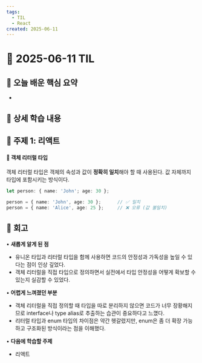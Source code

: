 ```yaml
---
tags:
  - TIL
  - React
created: 2025-06-11
---
```

# 📘 2025-06-11 TIL

## 📌 오늘 배운 핵심 요약
- 


## 🧠 상세 학습 내용

## 📍 주제 1: 리액트

#### 📌 객체 리터럴 타입
객체 리터럴 타입은 객체의 속성과 값이 **정확히 일치**해야 할 때 사용된다. 값 자체까지 타입에 포함시키는 방식이다.
```ts
let person: { name: 'John'; age: 30 };

person = { name: 'John', age: 30 };      // ✅ 일치
person = { name: 'Alice', age: 25 };     // ❌ 오류 (값 불일치)
```


## 💭 회고
• **새롭게 알게 된 점**
- 유니온 타입과 리터럴 타입을 함께 사용하면 코드의 안정성과 가독성을 높일 수 있다는 점이 인상 깊었다.
- 객체 리터럴을 직접 타입으로 정의하면서 실전에서 타입 안정성을 어떻게 확보할 수 있는지 실감할 수 있었다.

• **어렵게 느껴졌던 부분**
- 객체 리터럴을 직접 정의할 때 타입을 따로 분리하지 않으면 코드가 너무 장황해지므로 interface나 type alias로 추출하는 습관이 중요하다고 느꼈다.
- 리터럴 타입과 enum 타입의 차이점은 약간 헷갈렸지만, enum은 좀 더 확장 가능하고 구조화된 방식이라는 점을 이해했다.
  
• **다음에 학습할 주제**
- 리액트